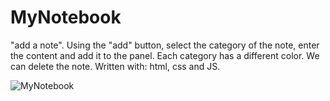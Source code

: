 # MyNotebook
 "add a note". Using the "add" button, select the category of the note, enter the content and add it to the panel. Each category has a different color. We can delete the note. Written with: html, css and JS.

![MyNotebook](https://user-images.githubusercontent.com/59742201/104838578-15563800-58bc-11eb-98a7-b28dbb571a83.png)
